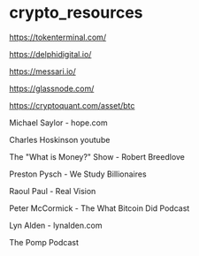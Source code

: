 # crypto_resources

https://tokenterminal.com/

https://delphidigital.io/

https://messari.io/

https://glassnode.com/

https://cryptoquant.com/asset/btc

Michael Saylor - hope.com

Charles Hoskinson youtube

The "What is Money?" Show - Robert Breedlove

Preston Pysch - We Study Billionaires

Raoul Paul - Real Vision

Peter McCormick - The What Bitcoin Did Podcast

Lyn Alden - lynalden.com

The Pomp Podcast
